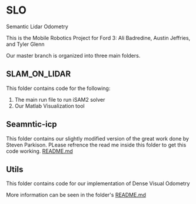 # SLO
Semantic Lidar Odometry

This is the Mobile Robotics Project for Ford 3: Ali Badredine, Austin Jeffries, and Tyler Glenn

Our master branch is organized into three main folders. 


## SLAM_ON_LIDAR

This folder contains code for the following:
1. The main run file to run iSAM2 solver
2. Our Matlab Visualization tool

## Seamntic-icp

This folder contains our slightly modified version of the great work done by Steven Parkison. PLease refrence the read me inside this folder to get this code working. [README.md](https://github.com/tglenn28/SLO/tree/master/Semantic-icp)

## Utils

This folder contains code for our implementation of Dense Visual Odometry

More information can be seen in the folder's [README.md](https://github.com/mattbwilmes/MobileRoboticsProject/blob/master/dvo-master/README.md)

